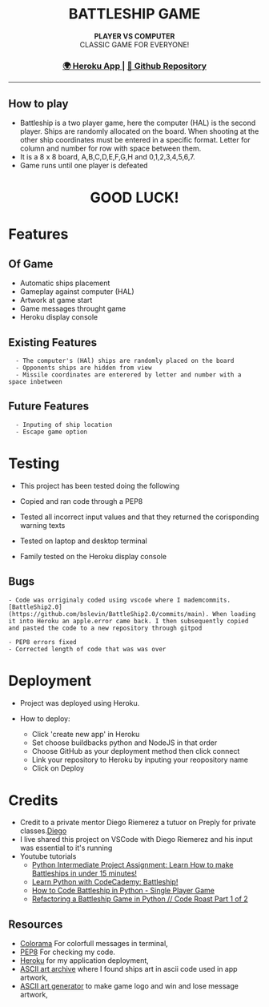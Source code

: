 <h1 align="center">BATTLESHIP GAME</h1>


<div align="center">
  <strong>PLAYER VS COMPUTER</strong>
</div>
<div align="center">
CLASSIC GAME FOR EVERYONE!
</div>

<div align="center">
  <h3>
    <a href="https://battleshipcip3.herokuapp.com/">
      🌍 Heroku App
    </a>
    <span> | </span>
    <a href="https://github.com/bslevin/BattleShipCIProject3">
      💾 Github Repository
    </a>
  </h3>
</div>
<hr>

  ## How to play
  - Battleship is a two player game, here the computer (HAL) is the second player. Ships are randomly allocated on the board. When shooting at the other ship coordinates must be entered in a specific format. Letter for column and number for row with space between them. 
  - It is a 8 x 8 board, A,B,C,D,E,F,G,H and 0,1,2,3,4,5,6,7.
  - Game runs until one player is defeated
  <h1 align="center">GOOD LUCK!</h1>

# Features
  ## Of Game
  - Automatic ships placement
  - Gameplay against computer (HAL)
  - Artwork at game start
  - Game messages throught game
  - Heroku display console

  ## Existing Features
      - The computer's (HAl) ships are randomly placed on the board
      - Opponents ships are hidden from view
      - Missile coordinates are enterered by letter and number with a space inbetween 

  ## Future Features
      - Inputing of ship location
      - Escape game option


# Testing
  - This project has been tested doing the following

  - Copied and ran code through a PEP8
  - Tested all incorrect input values and that they returned the corisponding warning texts
  - Tested on laptop and desktop terminal
  - Family tested on the Heroku display console


  ## Bugs

    - Code was orriginaly coded using vscode where I mademcommits. [BattleShip2.0](https://github.com/bslevin/BattleShip2.0/commits/main). When loading it into Heroku an apple.error came back. I then subsequently copied and pasted the code to a new repository through gitpod
    
    - PEP8 errors fixed
    - Corrected length of code that was was over


# Deployment

  - Project was deployed using Heroku.

  - How to deploy:
      - Click 'create new app' in Heroku
      - Set choose buildbacks python and NodeJS in that order
      - Choose GitHub as your deployment method then click connect
      - Link your repository to Heroku by inputing your reopository name
      - Click on Deploy

# Credits

- Credit to a private mentor Diego Riemerez a tutuor on Preply for private classes.[Diego](https://preply.com/en/tutor/2632116)
- I live shared this project on VSCode with Diego Riemerez and his input was essential to it's running
- Youtube tutorials
  - [Python Intermediate Project Assignment: Learn How to make Battleships in under 15 minutes!](https://www.youtube.com/watch?v=MgJBgnsDcF0)
  - [Learn Python with CodeCademy: Battleship!](https://www.youtube.com/watch?v=7Ki_2gr0rsE)
  - [How to Code Battleship in Python - Single Player Game](https://www.youtube.com/watch?v=tF1WRCrd_HQ)
  - [Refactoring a Battleship Game in Python // Code Roast Part 1 of 2](https://www.youtube.com/watch?v=u3yo-TjeIDg)

## Resources

- [Colorama](https://pypi.org/project/colorama/) For colorfull messages in terminal,
- [PEP8](http://pep8online.com/checkresult) For checking my code.
- [Heroku](https://dashboard.heroku.com/apps) for my application deployment,
- [ASCII art archive](https://www.asciiart.eu/) where I found ships art in ascii code used in app artwork,
- [ASCII art generator](https://www.ascii-art-generator.org/) to make game logo and win and lose message artwork,